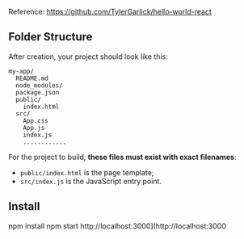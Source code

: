 Reference: https://github.com/TylerGarlick/hello-world-react

## Folder Structure
After creation, your project should look like this:

```
my-app/
  README.md
  node_modules/
  package.json
  public/
    index.html
  src/
    App.css
    App.js
    index.js
    ............
```
For the project to build, **these files must exist with exact filenames**:

* `public/index.html` is the page template;
* `src/index.js` is the JavaScript entry point.

## Install
npm install
npm start
http://localhost:3000](http://localhost:3000
